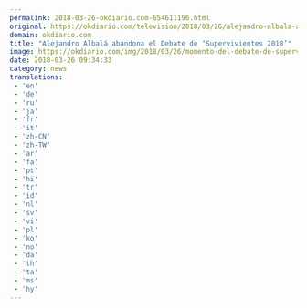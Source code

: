 ```yaml
---
permalink: 2018-03-26-okdiario.com-654611196.html
original: https://okdiario.com/television/2018/03/26/alejandro-albala-abandona-debate-supervivientes-2018-2024141
domain: okdiario.com
title: "Alejandro Albalá abandona el Debate de ‘Supervivientes 2018’"
image: https://okdiario.com/img/2018/03/26/momento-del-debate-de-supervivientes-2018.jpg
date: 2018-03-26 09:34:33
category: news
translations: 
 - 'en'
 - 'de'
 - 'ru'
 - 'ja'
 - 'fr'
 - 'it'
 - 'zh-CN'
 - 'zh-TW'
 - 'ar'
 - 'fa'
 - 'pt'
 - 'hi'
 - 'tr'
 - 'id'
 - 'nl'
 - 'sv'
 - 'vi'
 - 'pl'
 - 'ko'
 - 'no'
 - 'da'
 - 'th'
 - 'ta'
 - 'ms'
 - 'hy'
---
```



